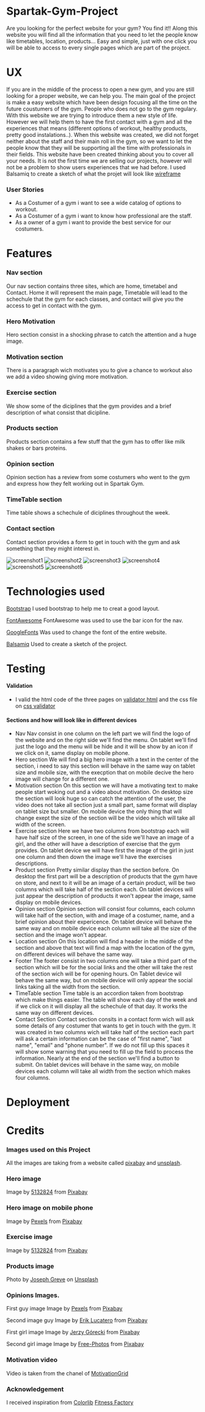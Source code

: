 # Spartak-Gym-Project

Are you looking for the perfect website for your gym? You find it!!
Along this website you will find all the information that you need to let the people know like timetables, location, products...
Easy and simple, just with one click you will be able to access to every single pages which are part of the project.

# UX
If you are in the middle of the process to open a new gym, and you are still looking for a proper website, we can help you.
The main goal of the project is make a easy website which have been design focusing all the time on the future coustumers of the gym. People who does not go to the gym regulary. With this website we are trying to introduce them a new style of life. However we will help them to have the first contact with a gym and all the experiences that means (different options of workout, healthy products, pretty good instalations..). When this website was created, we did not forget neither about the staff and their main roll in the gym, so we want to let the people know that they will be supporting all the time with professionals in their fields. 
This website have been created thinking about you to cover all your needs.
It is not the first time we are selling our projects, however will not be a problem to show users experiences that we had before.
I used Balsamiq to create a sketch of what the projet will look like [wireframe](https://github.com/CarlosFaccelli26/Spartak-Gym-Project/blob/main/assets/project.pdf/SpartakGymProjectCodeInstitute.pdf)

### User Stories
- As a Costumer of a gym i want to see a wide catalog of options to workout.
- As a Costumer of a gym i want to know how professional are the staff.
- As a owner of a gym i want to provide the best service for our costumers.


# Features

### Nav section
Our nav section contains three sites, which are home, timetabel and Contact. Home it will represent the main page, Timetable will lead to the schechule that the gym for each classes, and contact will give you the access to get in contact with the gym.

### Hero Motivation
Hero section consist in a shocking phrase to catch the attention and a huge image.

### Motivation section
There is a paragraph wich motivates you to give a chance to workout also we add a video showing giving more motivation.

### Exercise section
We show some of the diciplines that the gym provides and a brief description of what consist that dicipline.

### Products section
Products section contains a few stuff that the gym has to offer like milk shakes or bars proteins.

### Opinion section
Opinion section has a review from some costumers who went to the gym and express how they felt working out in Spartak Gym.

### TimeTable section
Time table shows a schechule of diciplines throughout the week.

### Contact section
Contact section provides a form to get in touch with the gym and ask something that they might interest in.

![screenshot1](assets/images/screenshotProject.png)
![screenshot2](assets/images/screenshotProject-2.png)
![screenshot3](assets/images/screenshotProject-3.png)
![screenshot4](assets/images/screenshotProject-4.png)
![screenshot5](assets/images/screenshotProject-5.png)
![screenshot6](assets/images/screenshotProject-6.png)

# Technologies used
[Bootstrap](https://getbootstrap.com/)
I used bootstrap to help me to creat a good layout.

[FontAwesome](https://fontawesome.com/)
FontAwesome was used to use the bar icon for the nav.

[GoogleFonts](https://fonts.google.com/)
Was used to change the font of the entire website.

[Balsamiq](https://balsamiq.com/wireframes/?gclid=Cj0KCQjwxNT8BRD9ARIsAJ8S5xaAbjJltmwD4q91nzDzQshYwxYDZuBzF_kJr_SYEDblnesiQi3-QnoaAipTEALw_wcB)
Used to create a sketch of the project.

# Testing
#### Validation
- I valid the html code of the three pages on [validator html](https://validator.w3.org/) and the css file on [css validator](https://jigsaw.w3.org/css-validator/)
#### Sections and how will look like in different devices
- Nav 
Nav consist in one column on the left part we will find the logo of the website and on the right side we'll find the menu. On tablet we'll find just the logo and the menu will be hide and it will be show by an icon if we click on it, same display on mobile phone.
- Hero section 
We will find a big hero image with a text in the center of the section, i need to say this section will behave in the same way on tablet size and mobile size, with the execption that on mobile decive the hero image will change for a different one.
- Motivation section
On this section we will have a motivating text to make people start woking out and a video about motivation. On desktop size the section will look huge so can catch the attention of the user, the video does not take all section just a small part, same format will display on tablet size but smaller.
On mobile device the only thing that will change exept the size of the section will be the video which will take all width of the screen.
- Exercise section
Here we have two columns from bootstrap each will have half size of the screen, in one of the side we'll have an image of a girl, and the other will have a description of exercise that the gym provides. On tablet device we will have first the image of the girl in just one column and then down the image we'll have the exercises descriptions.
- Product section
Pretty similar display than the section before. On desktop the first part will be a description of products that the gym have on store, and next to it will be an image of a certain product, will be two columns which will take half of the section each. On tablet devices will just appear the description of products it won't appear the image, same display on mobile devices.
- Opinion section
Opinion section will consist four columns, each column will take half of the section, with and image of a costumer, name, and a brief opinion about their expericence. On tablet device will behave the same way and on mobile device each column will take all the size of the section and the image won't appear.
- Location section
On this location will find a header in the middle of the section and above that text will find a map with the location of the gym, on different devices will behave the same way.
- Footer
The footer consist in two columns one will take a third part of the section which will be for the social links and the other will take the rest of the section wich will be for opening hours. On Tablet device wil behave the same way, but on mobile device will only appear the social links taking all the width from the section.
- TimeTable section
Time table is an accordion taken from bootstrap which make things easier. The table will show each day of the week and if we click on it will display all the schechule of that day. It works the same way on different devices.
- Contact Section
Contact section consits in a contact form wich will ask some details of any costumer that wants to get in touch with the gym. It was created in two columns wich will take half of the section each part will ask a certain information can be the case of "first name", "last name", "email" and "phone number". If we do not fill up this spaces it will show some warning that you need to fill up the field to process the information. Nearly at the end of the section we'll find a button to submit. On tablet devices will behave in the same way, on mobile devices each column will take all width from the section which makes four columns.

# Deployment

# Credits

### Images used on this Project
All the images are taking from a website called [pixabay](https://pixabay.com/) and [unsplash](https://unsplash.com/).

### Hero image

Image by <a href="https://pixabay.com/users/5132824-5132824/?utm_source=link-attribution&amp;utm_medium=referral&amp;utm_campaign=image&amp;utm_content=2264825">5132824</a> from <a href="https://pixabay.com/?utm_source=link-attribution&amp;utm_medium=referral&amp;utm_campaign=image&amp;utm_content=2264825">Pixabay</a>

### Hero image on mobile phone
Image by <a href="https://pixabay.com/users/pexels-2286921/?utm_source=link-attribution&amp;utm_medium=referral&amp;utm_campaign=image&amp;utm_content=1282232">Pexels</a> from <a href="https://pixabay.com/?utm_source=link-attribution&amp;utm_medium=referral&amp;utm_campaign=image&amp;utm_content=1282232">Pixabay</a>

### Exercise image
Image by <a href="https://pixabay.com/users/5132824-5132824/?utm_source=link-attribution&amp;utm_medium=referral&amp;utm_campaign=image&amp;utm_content=2250970">5132824</a> from <a href="https://pixabay.com/?utm_source=link-attribution&amp;utm_medium=referral&amp;utm_campaign=image&amp;utm_content=2250970">Pixabay</a>

### Products image
<span>Photo by <a href="https://unsplash.com/@lime517?utm_source=unsplash&amp;utm_medium=referral&amp;utm_content=creditCopyText">Joseph Greve</a> on <a href="https://unsplash.com/s/photos/protein-powders?utm_source=unsplash&amp;utm_medium=referral&amp;utm_content=creditCopyText">Unsplash</a></span>

### Opinions Images.
First guy image
Image by <a href="https://pixabay.com/users/pexels-2286921/?utm_source=link-attribution&amp;utm_medium=referral&amp;utm_campaign=image&amp;utm_content=1845166">Pexels</a> from <a href="https://pixabay.com/?utm_source=link-attribution&amp;utm_medium=referral&amp;utm_campaign=image&amp;utm_content=1845166">Pixabay</a>

Second image guy
Image by <a href="https://pixabay.com/users/erik_lucatero-8817894/?utm_source=link-attribution&amp;utm_medium=referral&amp;utm_campaign=image&amp;utm_content=3353699">Erik Lucatero</a> from <a href="https://pixabay.com/?utm_source=link-attribution&amp;utm_medium=referral&amp;utm_campaign=image&amp;utm_content=3353699">Pixabay</a>

First girl image
Image by <a href="https://pixabay.com/users/jerzygorecki-2233926/?utm_source=link-attribution&amp;utm_medium=referral&amp;utm_campaign=image&amp;utm_content=2961959">Jerzy Górecki</a> from <a href="https://pixabay.com/?utm_source=link-attribution&amp;utm_medium=referral&amp;utm_campaign=image&amp;utm_content=2961959">Pixabay</a>

Second girl image
Image by <a href="https://pixabay.com/photos/?utm_source=link-attribution&amp;utm_medium=referral&amp;utm_campaign=image&amp;utm_content=919048">Free-Photos</a> from <a href="https://pixabay.com/?utm_source=link-attribution&amp;utm_medium=referral&amp;utm_campaign=image&amp;utm_content=919048">Pixabay</a>

### Motivation video
Video is taken from the chanel of [MotivationGrid](https://www.youtube.com/user/MotivationGrid)

### Acknowledgement
I received inspiration from [Colorlib](https://colorlib.com/wp/gym-websites-design/) [Fitness Factory](https://fitnessfactorymaine.com/)
